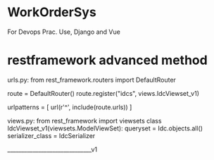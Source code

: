 # WorkOrderSys
For Devops Prac.  Use, Django and Vue

# restframework advanced method

urls.py:
from rest_framework.routers import DefaultRouter

route = DefaultRouter()
route.register("idcs", views.IdcViewset_v1)

urlpatterns = [
    url(r'^', include(route.urls))
]


views.py:
from rest_framework import viewsets
class IdcViewset_v1(viewsets.ModelViewSet):
    queryset = Idc.objects.all()
    serializer_class = IdcSerializer

______________________________v1

